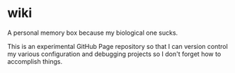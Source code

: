 # wiki

A personal memory box because my biological one sucks.

This is an experimental GitHub Page repository so that I can version control my various configuration and debugging projects so I don't forget how to accomplish things.
